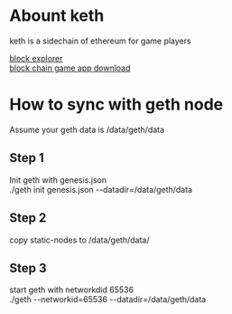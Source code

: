 # Abount keth
keth is a sidechain of ethereum for game players   

[block explorer](http://b.kexingqiu.net")  
[block chain game app download](https://krypton.world")




# How to sync with geth node
Assume your geth data is /data/geth/data
## Step 1 
Init geth with genesis.json  
./geth init genesis.json --datadir=/data/geth/data

## Step 2
copy static-nodes to /data/geth/data/


## Step 3 
start geth with networkdid 65536  
./geth --networkid=65536 --datadir=/data/geth/data




